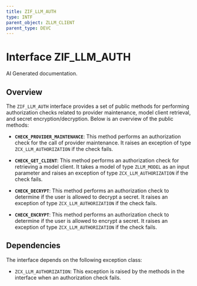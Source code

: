 ```yaml
---
title: ZIF_LLM_AUTH
type: INTF
parent_object: ZLLM_CLIENT
parent_type: DEVC
---
```


# Interface ZIF_LLM_AUTH

AI Generated documentation.

## Overview

The `ZIF_LLM_AUTH` interface provides a set of public methods for performing authorization checks related to provider maintenance, model client retrieval, and secret encryption/decryption. Below is an overview of the public methods:

- **`CHECK_PROVIDER_MAINTENANCE`**: This method performs an authorization check for the call of provider maintenance. It raises an exception of type `ZCX_LLM_AUTHORIZATION` if the check fails.

- **`CHECK_GET_CLIENT`**: This method performs an authorization check for retrieving a model client. It takes a model of type `ZLLM_MODEL` as an input parameter and raises an exception of type `ZCX_LLM_AUTHORIZATION` if the check fails.

- **`CHECK_DECRYPT`**: This method performs an authorization check to determine if the user is allowed to decrypt a secret. It raises an exception of type `ZCX_LLM_AUTHORIZATION` if the check fails.

- **`CHECK_ENCRYPT`**: This method performs an authorization check to determine if the user is allowed to encrypt a secret. It raises an exception of type `ZCX_LLM_AUTHORIZATION` if the check fails.

## Dependencies

The interface depends on the following exception class:

- `ZCX_LLM_AUTHORIZATION`: This exception is raised by the methods in the interface when an authorization check fails.
